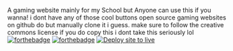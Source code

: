 A gaming website mainly for my School but Anyone can use this if you wanna!
i dont have any of those cool buttons open source gaming websites on github do but manually clone it i guess. make sure to follow the creative commons license if you do copy this
i dont take this seriously lol
[![forthebadge](https://forthebadge.com/images/badges/made-with-crayons.svg)](https://forthebadge.com)
[![forthebadge](https://forthebadge.com/images/badges/uses-brains.svg)](https://forthebadge.com)
[![Deploy site to live](https://github.com/williammcdowell2/HL2games/actions/workflows/main.yml/badge.svg)](https://github.com/williammcdowell2/HL2games/actions/workflows/main.yml)
